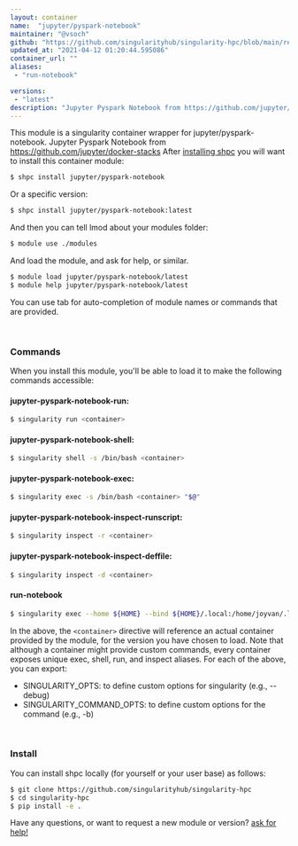 ```yaml
---
layout: container
name:  "jupyter/pyspark-notebook"
maintainer: "@vsoch"
github: "https://github.com/singularityhub/singularity-hpc/blob/main/registry/jupyter/pyspark-notebook/container.yaml"
updated_at: "2021-04-12 01:20:44.595086"
container_url: ""
aliases:
 - "run-notebook"

versions:
 - "latest"
description: "Jupyter Pyspark Notebook from https://github.com/jupyter/docker-stacks"
---
```


This module is a singularity container wrapper for jupyter/pyspark-notebook.
Jupyter Pyspark Notebook from https://github.com/jupyter/docker-stacks
After [installing shpc](#install) you will want to install this container module:

```bash
$ shpc install jupyter/pyspark-notebook
```

Or a specific version:

```bash
$ shpc install jupyter/pyspark-notebook:latest
```

And then you can tell lmod about your modules folder:

```bash
$ module use ./modules
```

And load the module, and ask for help, or similar.

```bash
$ module load jupyter/pyspark-notebook/latest
$ module help jupyter/pyspark-notebook/latest
```

You can use tab for auto-completion of module names or commands that are provided.

<br>

### Commands

When you install this module, you'll be able to load it to make the following commands accessible:

#### jupyter-pyspark-notebook-run:

```bash
$ singularity run <container>
```

#### jupyter-pyspark-notebook-shell:

```bash
$ singularity shell -s /bin/bash <container>
```

#### jupyter-pyspark-notebook-exec:

```bash
$ singularity exec -s /bin/bash <container> "$@"
```

#### jupyter-pyspark-notebook-inspect-runscript:

```bash
$ singularity inspect -r <container>
```

#### jupyter-pyspark-notebook-inspect-deffile:

```bash
$ singularity inspect -d <container>
```


#### run-notebook
       
```bash
$ singularity exec --home ${HOME} --bind ${HOME}/.local:/home/joyvan/.local <container> jupyter notebook --no-browser --port=$(shuf -i 2000-65000 -n 1) --ip 0.0.0.0
```



In the above, the `<container>` directive will reference an actual container provided
by the module, for the version you have chosen to load. Note that although a container
might provide custom commands, every container exposes unique exec, shell, run, and
inspect aliases. For each of the above, you can export:

 - SINGULARITY_OPTS: to define custom options for singularity (e.g., --debug)
 - SINGULARITY_COMMAND_OPTS: to define custom options for the command (e.g., -b)

<br>
  
### Install

You can install shpc locally (for yourself or your user base) as follows:

```bash
$ git clone https://github.com/singularityhub/singularity-hpc
$ cd singularity-hpc
$ pip install -e .
```

Have any questions, or want to request a new module or version? [ask for help!](https://github.com/singularityhub/singularity-hpc/issues)